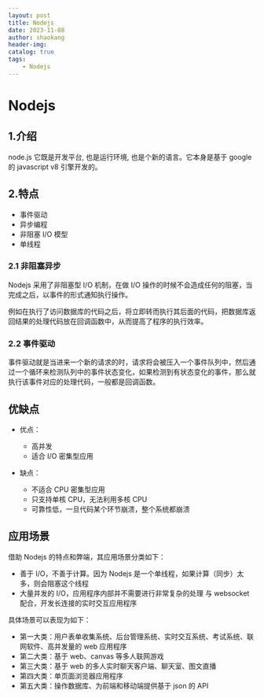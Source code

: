 ```yaml
---
layout: post
title: Nodejs
date: 2023-11-08
author: shaokang
header-img:
catalog: true
tags:
    - Nodejs
---
```


# Nodejs

## 1.介绍

node.js 它既是开发平台, 也是运行环境, 也是个新的语言。它本身是基于 google 的 javascript v8 引擎开发的。

## 2.特点

-   事件驱动
-   异步编程
-   非阻塞 I/O 模型
-   单线程

### 2.1 非阻塞异步

Nodejs 采用了非阻塞型 I/O 机制，在做 I/O 操作的时候不会造成任何的阻塞，当完成之后，以事件的形式通知执行操作。

例如在执行了访问数据库的代码之后，将立即转而执行其后面的代码，把数据库返回结果的处理代码放在回调函数中，从而提高了程序的执行效率。

### 2.2 事件驱动

事件驱动就是当进来一个新的请求的时，请求将会被压入一个事件队列中，然后通过一个循环来检测队列中的事件状态变化，如果检测到有状态变化的事件，那么就执行该事件对应的处理代码，一般都是回调函数。

## 优缺点

-   优点：

    -   高并发
    -   适合 I/O 密集型应用

-   缺点：
    -   不适合 CPU 密集型应用
    -   只支持单核 CPU，无法利用多核 CPU
    -   可靠性低，一旦代码某个环节崩溃，整个系统都崩溃

## 应用场景

借助 Nodejs 的特点和弊端，其应用场景分类如下：

-   善于 I/O，不善于计算。因为 Nodejs 是一个单线程，如果计算（同步）太多，则会阻塞这个线程
-   大量并发的 I/O，应用程序内部并不需要进行非常复杂的处理
    与 websocket 配合，开发长连接的实时交互应用程序

具体场景可以表现为如下：

-   第一大类：用户表单收集系统、后台管理系统、实时交互系统、考试系统、联网软件、高并发量的 web 应用程序
-   第二大类：基于 web、canvas 等多人联网游戏
-   第三大类：基于 web 的多人实时聊天客户端、聊天室、图文直播
-   第四大类：单页面浏览器应用程序
-   第五大类：操作数据库、为前端和移动端提供基于 json 的 API
